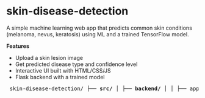 # skin-disease-detection
A simple machine learning web app that predicts common skin conditions (melanoma, nevus, keratosis) using ML and a trained TensorFlow model.

 **Features**
- Upload a skin lesion image
- Get predicted disease type and confidence level
- Interactive UI built with HTML/CSS/JS
- Flask backend with a trained model

<pre> skin-disease-detection/ ├── <b>src/</b> │ ├── <b>backend/</b> │ │ ├── app.py │ │ └── skin_disease_model.h5 │ │ │ └── <b>frontend/</b> │ ├── index.html │ ├── script.js │ └── style.css │ ├── <b>model_training/</b> │ └── train_model.py │ ├── requirements.txt ├── README.md └── .gitignore </pre>



